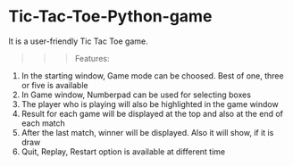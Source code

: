 # Tic-Tac-Toe-Python-game
It is a user-friendly Tic Tac Toe game.

>>> Features:
01. In the starting window, Game mode can be choosed. Best of one, three or five is available
02. In Game window, Numberpad can be used for selecting boxes
03. The player who is playing will also be highlighted in the game window
04. Result for each game will be displayed at the top and also at the end of each match
05. After the last match, winner will be displayed. Also it will show, if it is draw
06. Quit, Replay, Restart option is available at different time
